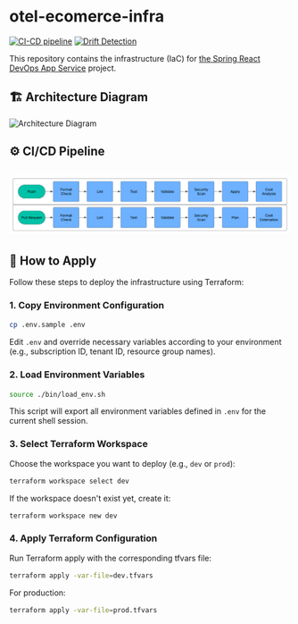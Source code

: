 # otel-ecomerce-infra

[![CI-CD pipeline](https://github.com/HasanAshab/otel-ecomerce-infra/actions/workflows/cicd.yaml/badge.svg)](https://github.com/HasanAshab/otel-ecomerce-infra/actions/workflows/cicd.yaml)
[![Drift Detection](https://github.com/HasanAshab/otel-ecomerce-infra/actions/workflows/drift.yaml/badge.svg)](https://github.com/HasanAshab/otel-ecomerce-infra/actions/workflows/drift.yaml)

This repository contains the infrastructure (IaC) for [the Spring React DevOps App Service](https://github.com/HasanAshab/otel-ecomerce-devops) project.


## 🏗️ Architecture Diagram

![Architecture Diagram](static/images/architecture.png)


## ⚙️ CI/CD Pipeline

![Push Pipeline](static/images/cicd.png)
---


## 🚀 How to Apply

Follow these steps to deploy the infrastructure using Terraform:

### 1. Copy Environment Configuration

```bash
cp .env.sample .env
```

Edit `.env` and override necessary variables according to your environment (e.g., subscription ID, tenant ID, resource group names).

### 2. Load Environment Variables

```bash
source ./bin/load_env.sh
```

This script will export all environment variables defined in `.env` for the current shell session.

### 3. Select Terraform Workspace

Choose the workspace you want to deploy (e.g., `dev` or `prod`):

```bash
terraform workspace select dev
```

If the workspace doesn't exist yet, create it:

```bash
terraform workspace new dev
```

### 4. Apply Terraform Configuration

Run Terraform apply with the corresponding tfvars file:

```bash
terraform apply -var-file=dev.tfvars
```

For production:

```bash
terraform apply -var-file=prod.tfvars
```
